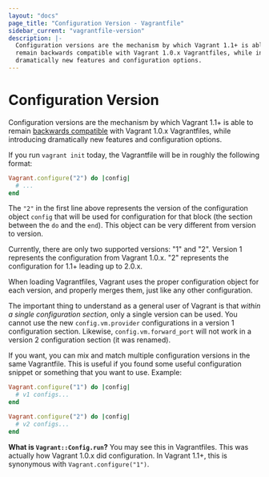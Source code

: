 ```yaml
---
layout: "docs"
page_title: "Configuration Version - Vagrantfile"
sidebar_current: "vagrantfile-version"
description: |-
  Configuration versions are the mechanism by which Vagrant 1.1+ is able to
  remain backwards compatible with Vagrant 1.0.x Vagrantfiles, while introducing
  dramatically new features and configuration options.
---
```


# Configuration Version

Configuration versions are the mechanism by which Vagrant 1.1+ is able
to remain [backwards compatible](/docs/installation/backwards-compatibility.html)
with Vagrant 1.0.x Vagrantfiles, while introducing dramatically new features
and configuration options.

If you run `vagrant init` today, the Vagrantfile will be in roughly the
following format:

```ruby
Vagrant.configure("2") do |config|
  # ...
end
```

The `"2"` in the first line above represents the version of the configuration
object `config` that will be used for configuration for that block (the
section between the `do` and the `end`). This object can be very
different from version to version.

Currently, there are only two supported versions: "1" and "2". Version 1
represents the configuration from Vagrant 1.0.x. "2" represents the configuration
for 1.1+ leading up to 2.0.x.

When loading Vagrantfiles, Vagrant uses the proper configuration object
for each version, and properly merges them, just like any other configuration.

The important thing to understand as a general user of Vagrant is that
_within a single configuration section_, only a single version can be used.
You cannot use the new `config.vm.provider` configurations in a version 1
configuration section. Likewise, `config.vm.forward_port` will not work
in a version 2 configuration section (it was renamed).

If you want, you can mix and match multiple configuration versions in the
same Vagrantfile. This is useful if you found some useful configuration
snippet or something that you want to use. Example:

```ruby
Vagrant.configure("1") do |config|
  # v1 configs...
end

Vagrant.configure("2") do |config|
  # v2 configs...
end
```

<div class="alert alert-info">
  <strong>What is <code>Vagrant::Config.run</code>?</strong>
  You may see this in Vagrantfiles. This was actually how Vagrant 1.0.x
  did configuration. In Vagrant 1.1+, this is synonymous with
  <code>Vagrant.configure("1")</code>.
</div>
